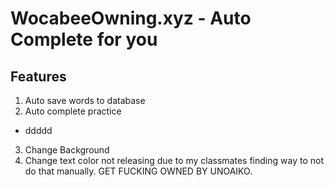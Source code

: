 # WocabeeOwning.xyz - Auto Complete for you
## Features
1. Auto save words to database
2. Auto complete practice
  - ddddd
3. Change Background
4. Change text color
not releasing due to my classmates finding way to not do that manually.
GET FUCKING OWNED BY UNOAIKO.
